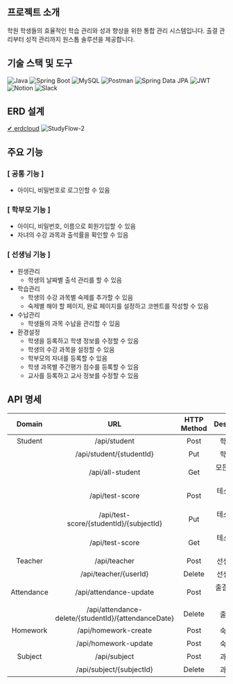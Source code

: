 ## 프로젝트 소개
학원 학생들의 효율적인 학습 관리와 성과 향상을 위한 통합 관리 시스템입니다. 출결 관리부터 성적 관리까지 원스톱 솔루션을 제공합니다.

## 기술 스택 및 도구
![Java](https://img.shields.io/badge/Java-007396?style=flat-square&logo=java&logoColor=white)
![Spring Boot](https://img.shields.io/badge/Spring%20Boot-6DB33F?style=flat-square&logo=spring-boot&logoColor=white)
![MySQL](https://img.shields.io/badge/MySQL-4479A1?style=flat-square&logo=mysql&logoColor=white)
![Postman](https://img.shields.io/badge/Postman-FF6C37?style=flat-square&logo=postman&logoColor=white)
![Spring Data JPA](https://upload.wikimedia.org/wikipedia/commons/a/a1/Spring_Data_JPA_logo.svg)
![JWT](https://img.shields.io/badge/Authentication-JWT-ff69b4?style=flat-square)
![Notion](https://img.shields.io/badge/Notion-000000?style=flat-square&logo=notion&logoColor=white)
![Slack](https://img.shields.io/badge/Slack-4A154B?style=flat-square&logo=slack&logoColor=white)

## ERD 설계
[✔︎ erdcloud](https://www.erdcloud.com/d/g7RwRrf2vAF5KagaY)
![StudyFlow-2](https://github.com/user-attachments/assets/bcd66d22-3a49-4f16-b1ce-284b68474354)

## 주요 기능
### [ 공통 기능 ]
- 아이디, 비밀번호로 로그인할 수 있음
### [ 학부모 기능 ]
- 아이디, 비밀번호, 이름으로 회원가입할 수 있음
- 자녀의 수강 과목과 출석률을 확인할 수 있음
### [ 선생님 기능 ]
- 원생관리
    - 학생의 날짜별 출석 관리를 할 수 있음
- 학습관리
    - 학생의 수강 과목별 숙제를 추가할 수 있음
    - 숙제별 해야 할 페이지, 완료 페이지를 설정하고 코멘트를 작성할 수 있음
- 수납관리
    - 학생들의 과목 수납을 관리할 수 있음
- 환경설정
    - 학생을 등록하고 학생 정보를 수정할 수 있음
    - 학생의 수강 과목을 설정할 수 있음
    - 학부모의 자녀를 등록할 수 있음
    - 학생 과목별 주간평가 점수를 등록할 수 있음
    - 교사를 등록하고 교사 정보를 수정할 수 있음

## API 명세
| Domain | URL | HTTP Method | Description |
| :-: | :-: | :-: | :-: |
| Student | /api/student | Post | 학생 추가 |
|| /api/student/{studentId} | Put | 학생 수정 |
|| /api/all-student | Get | 모든 학생 조회 |
|| /api/test-score | Post | 테스트 점수 생성 |
|| /api/test-score/{studentId}/{subjectId} | Put | 테스트 점수 수정 |
|| /api/test-score | Get | 테스트 점수 조회 |
| Teacher | /api/teacher | Post | 선생님 추가 |
|| /api/teacher/{userId} | Delete | 선생님 삭제 |
| Attendance | /api/attendance-update | Post | 출결 생성(수정) |
|| /api/attendance-delete/{studentId}/{attendanceDate} | Delete | 출결 삭제 |
| Homework | /api/homework-create | Post | 숙제 생성 |
|| /api/homework-update | Post | 숙제 수정 |
| Subject | /api/subject | Post | 과목 추가 |
|| /api/subject/{subjectId} | Delete | 과목 삭제 |
